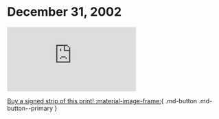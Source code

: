 # December 31, 2002

![](https://www.achewood.com/comic.php?date=12312002)

[Buy a signed strip of this print! :material-image-frame:](https://achewood-holiday-pop-up.myshopify.com/products/strip#12312002){ .md-button .md-button--primary }
